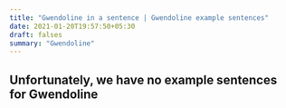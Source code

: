 ```yaml
---
title: "Gwendoline in a sentence | Gwendoline example sentences"
date: 2021-01-20T19:57:50+05:30
draft: falses
summary: "Gwendoline"
---
```

## Unfortunately, we have no example sentences for Gwendoline                 
